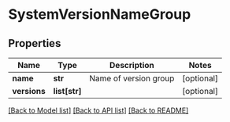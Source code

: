 # SystemVersionNameGroup

## Properties
Name | Type | Description | Notes
------------ | ------------- | ------------- | -------------
**name** | **str** | Name of version group | [optional] 
**versions** | **list[str]** |  | [optional] 

[[Back to Model list]](../README.md#documentation-for-models) [[Back to API list]](../README.md#documentation-for-api-endpoints) [[Back to README]](../README.md)

